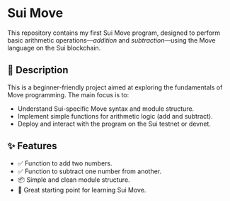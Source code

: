 # Sui Move 

This repository contains my first Sui Move program, designed to perform basic arithmetic operations—*addition* and *subtraction*—using the Move language on the Sui blockchain.

## 📘 Description

This is a beginner-friendly project aimed at exploring the fundamentals of Move programming. The main focus is to:
- Understand Sui-specific Move syntax and module structure.
- Implement simple functions for arithmetic logic (add and subtract).
- Deploy and interact with the program on the Sui testnet or devnet.

## ✨ Features

- ✅ Function to add two numbers.
- ✅ Function to subtract one number from another.
- 📦 Simple and clean module structure.
- 🧠 Great starting point for learning Sui Move.

